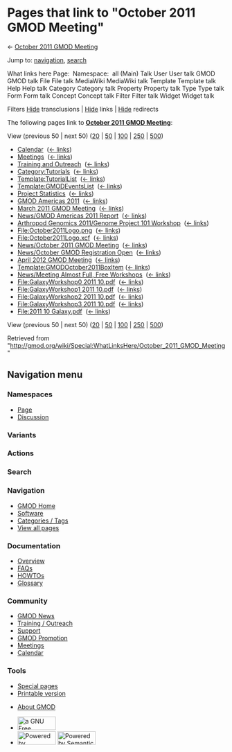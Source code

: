 <div id="mw-page-base" class="noprint">

</div>

<div id="mw-head-base" class="noprint">

</div>

<div id="content" class="mw-body" role="main">

<span id="top"></span>

<div id="mw-js-message" style="display:none;">

</div>



# <span dir="auto">Pages that link to "October 2011 GMOD Meeting"</span>

<div id="bodyContent">

<div id="contentSub">

← [October 2011 GMOD
Meeting](/wiki/October_2011_GMOD_Meeting "October 2011 GMOD Meeting")

</div>

<div id="jump-to-nav" class="mw-jump">

Jump to: [navigation](#mw-navigation), [search](#p-search)

</div>

<div id="mw-content-text">

What links here Page:  Namespace:  all (Main) Talk User User talk GMOD
GMOD talk File File talk MediaWiki MediaWiki talk Template Template talk
Help Help talk Category Category talk Property Property talk Type Type
talk Form Form talk Concept Concept talk Filter Filter talk Widget
Widget talk

Filters
[Hide](/mediawiki/index.php?title=Special:WhatLinksHere/October_2011_GMOD_Meeting&hidetrans=1 "Special:WhatLinksHere/October 2011 GMOD Meeting")
transclusions \|
[Hide](/mediawiki/index.php?title=Special:WhatLinksHere/October_2011_GMOD_Meeting&hidelinks=1 "Special:WhatLinksHere/October 2011 GMOD Meeting")
links \|
[Hide](/mediawiki/index.php?title=Special:WhatLinksHere/October_2011_GMOD_Meeting&hideredirs=1 "Special:WhatLinksHere/October 2011 GMOD Meeting")
redirects

The following pages link to **[October 2011 GMOD
Meeting](/wiki/October_2011_GMOD_Meeting "October 2011 GMOD Meeting")**:

View (previous 50 \| next 50)
([20](/mediawiki/index.php?title=Special:WhatLinksHere/October_2011_GMOD_Meeting&limit=20 "Special:WhatLinksHere/October 2011 GMOD Meeting")
\|
[50](/mediawiki/index.php?title=Special:WhatLinksHere/October_2011_GMOD_Meeting&limit=50 "Special:WhatLinksHere/October 2011 GMOD Meeting")
\|
[100](/mediawiki/index.php?title=Special:WhatLinksHere/October_2011_GMOD_Meeting&limit=100 "Special:WhatLinksHere/October 2011 GMOD Meeting")
\|
[250](/mediawiki/index.php?title=Special:WhatLinksHere/October_2011_GMOD_Meeting&limit=250 "Special:WhatLinksHere/October 2011 GMOD Meeting")
\|
[500](/mediawiki/index.php?title=Special:WhatLinksHere/October_2011_GMOD_Meeting&limit=500 "Special:WhatLinksHere/October 2011 GMOD Meeting"))

- [Calendar](/wiki/Calendar "Calendar") ‎
  <span class="mw-whatlinkshere-tools">([←
  links](/mediawiki/index.php?title=Special:WhatLinksHere&target=Calendar "Special:WhatLinksHere"))</span>
- [Meetings](/wiki/Meetings "Meetings") ‎
  <span class="mw-whatlinkshere-tools">([←
  links](/mediawiki/index.php?title=Special:WhatLinksHere&target=Meetings "Special:WhatLinksHere"))</span>
- [Training and
  Outreach](/wiki/Training_and_Outreach "Training and Outreach") ‎
  <span class="mw-whatlinkshere-tools">([←
  links](/mediawiki/index.php?title=Special:WhatLinksHere&target=Training+and+Outreach "Special:WhatLinksHere"))</span>
- [Category:Tutorials](/wiki/Category:Tutorials "Category:Tutorials") ‎
  <span class="mw-whatlinkshere-tools">([←
  links](/mediawiki/index.php?title=Special:WhatLinksHere&target=Category%3ATutorials "Special:WhatLinksHere"))</span>
- [Template:TutorialList](/wiki/Template:TutorialList "Template:TutorialList")
  ‎ <span class="mw-whatlinkshere-tools">([←
  links](/mediawiki/index.php?title=Special:WhatLinksHere&target=Template%3ATutorialList "Special:WhatLinksHere"))</span>
- [Template:GMODEventsList](/wiki/Template:GMODEventsList "Template:GMODEventsList")
  ‎ <span class="mw-whatlinkshere-tools">([←
  links](/mediawiki/index.php?title=Special:WhatLinksHere&target=Template%3AGMODEventsList "Special:WhatLinksHere"))</span>
- [Project Statistics](/wiki/Project_Statistics "Project Statistics") ‎
  <span class="mw-whatlinkshere-tools">([←
  links](/mediawiki/index.php?title=Special:WhatLinksHere&target=Project+Statistics "Special:WhatLinksHere"))</span>
- [GMOD Americas 2011](/wiki/GMOD_Americas_2011 "GMOD Americas 2011") ‎
  <span class="mw-whatlinkshere-tools">([←
  links](/mediawiki/index.php?title=Special:WhatLinksHere&target=GMOD+Americas+2011 "Special:WhatLinksHere"))</span>
- [March 2011 GMOD
  Meeting](/wiki/March_2011_GMOD_Meeting "March 2011 GMOD Meeting") ‎
  <span class="mw-whatlinkshere-tools">([←
  links](/mediawiki/index.php?title=Special:WhatLinksHere&target=March+2011+GMOD+Meeting "Special:WhatLinksHere"))</span>
- [News/GMOD Americas 2011
  Report](/wiki/News/GMOD_Americas_2011_Report "News/GMOD Americas 2011 Report")
  ‎ <span class="mw-whatlinkshere-tools">([←
  links](/mediawiki/index.php?title=Special:WhatLinksHere&target=News%2FGMOD+Americas+2011+Report "Special:WhatLinksHere"))</span>
- [Arthropod Genomics 2011/Genome Project 101
  Workshop](/wiki/Arthropod_Genomics_2011/Genome_Project_101_Workshop "Arthropod Genomics 2011/Genome Project 101 Workshop")
  ‎ <span class="mw-whatlinkshere-tools">([←
  links](/mediawiki/index.php?title=Special:WhatLinksHere&target=Arthropod+Genomics+2011%2FGenome+Project+101+Workshop "Special:WhatLinksHere"))</span>
- [File:October2011Logo.png](/wiki/File:October2011Logo.png "File:October2011Logo.png")
  ‎ <span class="mw-whatlinkshere-tools">([←
  links](/mediawiki/index.php?title=Special:WhatLinksHere&target=File%3AOctober2011Logo.png "Special:WhatLinksHere"))</span>
- [File:October2011Logo.xcf](/wiki/File:October2011Logo.xcf "File:October2011Logo.xcf")
  ‎ <span class="mw-whatlinkshere-tools">([←
  links](/mediawiki/index.php?title=Special:WhatLinksHere&target=File%3AOctober2011Logo.xcf "Special:WhatLinksHere"))</span>
- [News/October 2011 GMOD
  Meeting](/wiki/News/October_2011_GMOD_Meeting "News/October 2011 GMOD Meeting")
  ‎ <span class="mw-whatlinkshere-tools">([←
  links](/mediawiki/index.php?title=Special:WhatLinksHere&target=News%2FOctober+2011+GMOD+Meeting "Special:WhatLinksHere"))</span>
- [News/October GMOD Registration
  Open](/wiki/News/October_GMOD_Registration_Open "News/October GMOD Registration Open")
  ‎ <span class="mw-whatlinkshere-tools">([←
  links](/mediawiki/index.php?title=Special:WhatLinksHere&target=News%2FOctober+GMOD+Registration+Open "Special:WhatLinksHere"))</span>
- [April 2012 GMOD
  Meeting](/wiki/April_2012_GMOD_Meeting "April 2012 GMOD Meeting") ‎
  <span class="mw-whatlinkshere-tools">([←
  links](/mediawiki/index.php?title=Special:WhatLinksHere&target=April+2012+GMOD+Meeting "Special:WhatLinksHere"))</span>
- [Template:GMODOctober2011BoxItem](/wiki/Template:GMODOctober2011BoxItem "Template:GMODOctober2011BoxItem")
  ‎ <span class="mw-whatlinkshere-tools">([←
  links](/mediawiki/index.php?title=Special:WhatLinksHere&target=Template%3AGMODOctober2011BoxItem "Special:WhatLinksHere"))</span>
- [News/Meeting Almost Full, Free
  Workshops](/wiki/News/Meeting_Almost_Full,_Free_Workshops "News/Meeting Almost Full, Free Workshops")
  ‎ <span class="mw-whatlinkshere-tools">([←
  links](/mediawiki/index.php?title=Special:WhatLinksHere&target=News%2FMeeting+Almost+Full%2C+Free+Workshops "Special:WhatLinksHere"))</span>
- [File:GalaxyWorkshop0 2011
  10.pdf](/wiki/File:GalaxyWorkshop0_2011_10.pdf "File:GalaxyWorkshop0 2011 10.pdf")
  ‎ <span class="mw-whatlinkshere-tools">([←
  links](/mediawiki/index.php?title=Special:WhatLinksHere&target=File%3AGalaxyWorkshop0+2011+10.pdf "Special:WhatLinksHere"))</span>
- [File:GalaxyWorkshop1 2011
  10.pdf](/wiki/File:GalaxyWorkshop1_2011_10.pdf "File:GalaxyWorkshop1 2011 10.pdf")
  ‎ <span class="mw-whatlinkshere-tools">([←
  links](/mediawiki/index.php?title=Special:WhatLinksHere&target=File%3AGalaxyWorkshop1+2011+10.pdf "Special:WhatLinksHere"))</span>
- [File:GalaxyWorkshop2 2011
  10.pdf](/wiki/File:GalaxyWorkshop2_2011_10.pdf "File:GalaxyWorkshop2 2011 10.pdf")
  ‎ <span class="mw-whatlinkshere-tools">([←
  links](/mediawiki/index.php?title=Special:WhatLinksHere&target=File%3AGalaxyWorkshop2+2011+10.pdf "Special:WhatLinksHere"))</span>
- [File:GalaxyWorkshop3 2011
  10.pdf](/wiki/File:GalaxyWorkshop3_2011_10.pdf "File:GalaxyWorkshop3 2011 10.pdf")
  ‎ <span class="mw-whatlinkshere-tools">([←
  links](/mediawiki/index.php?title=Special:WhatLinksHere&target=File%3AGalaxyWorkshop3+2011+10.pdf "Special:WhatLinksHere"))</span>
- [File:2011 10
  Galaxy.pdf](/wiki/File:2011_10_Galaxy.pdf "File:2011 10 Galaxy.pdf") ‎
  <span class="mw-whatlinkshere-tools">([←
  links](/mediawiki/index.php?title=Special:WhatLinksHere&target=File%3A2011+10+Galaxy.pdf "Special:WhatLinksHere"))</span>

View (previous 50 \| next 50)
([20](/mediawiki/index.php?title=Special:WhatLinksHere/October_2011_GMOD_Meeting&limit=20 "Special:WhatLinksHere/October 2011 GMOD Meeting")
\|
[50](/mediawiki/index.php?title=Special:WhatLinksHere/October_2011_GMOD_Meeting&limit=50 "Special:WhatLinksHere/October 2011 GMOD Meeting")
\|
[100](/mediawiki/index.php?title=Special:WhatLinksHere/October_2011_GMOD_Meeting&limit=100 "Special:WhatLinksHere/October 2011 GMOD Meeting")
\|
[250](/mediawiki/index.php?title=Special:WhatLinksHere/October_2011_GMOD_Meeting&limit=250 "Special:WhatLinksHere/October 2011 GMOD Meeting")
\|
[500](/mediawiki/index.php?title=Special:WhatLinksHere/October_2011_GMOD_Meeting&limit=500 "Special:WhatLinksHere/October 2011 GMOD Meeting"))

</div>

<div class="printfooter">

Retrieved from
"<http://gmod.org/wiki/Special:WhatLinksHere/October_2011_GMOD_Meeting>"

</div>

<div id="catlinks" class="catlinks catlinks-allhidden">

</div>

<div class="visualClear">

</div>

</div>

</div>

<div id="mw-navigation">

## Navigation menu

<div id="mw-head">



<div id="left-navigation">

<div id="p-namespaces" class="vectorTabs" role="navigation"
aria-labelledby="p-namespaces-label">

### Namespaces

- <span id="ca-nstab-main"><a href="/wiki/October_2011_GMOD_Meeting" accesskey="c"
  title="View the content page [c]">Page</a></span>
- <span id="ca-talk"><a
  href="/mediawiki/index.php?title=Talk:October_2011_GMOD_Meeting&amp;action=edit&amp;redlink=1"
  accesskey="t"
  title="Discussion about the content page [t]">Discussion</a></span>

</div>

<div id="p-variants" class="vectorMenu emptyPortlet" role="navigation"
aria-labelledby="p-variants-label">

### 

### Variants[](#)

<div class="menu">

</div>

</div>

</div>

<div id="right-navigation">



<div id="p-cactions" class="vectorMenu emptyPortlet" role="navigation"
aria-labelledby="p-cactions-label">

### Actions[](#)

<div class="menu">

</div>

</div>

<div id="p-search" role="search">

### Search

<div id="simpleSearch">

</div>

</div>

</div>

</div>

<div id="mw-panel">

<div id="p-logo" role="banner">

<a href="/wiki/Main_Page"
style="background-image: url(http://gmod.org/images/GMOD-cogs.png);"
title="Visit the main page"></a>

</div>

<div id="p-Navigation" class="portal" role="navigation"
aria-labelledby="p-Navigation-label">

### Navigation

<div class="body">

- <span id="n-GMOD-Home">[GMOD Home](/wiki/Main_Page)</span>
- <span id="n-Software">[Software](/wiki/GMOD_Components)</span>
- <span id="n-Categories-.2F-Tags">[Categories /
  Tags](/wiki/Categories)</span>
- <span id="n-View-all-pages">[View all
  pages](/wiki/Special:AllPages)</span>

</div>

</div>

<div id="p-Documentation" class="portal" role="navigation"
aria-labelledby="p-Documentation-label">

### Documentation

<div class="body">

- <span id="n-Overview">[Overview](/wiki/Overview)</span>
- <span id="n-FAQs">[FAQs](/wiki/Category:FAQ)</span>
- <span id="n-HOWTOs">[HOWTOs](/wiki/Category:HOWTO)</span>
- <span id="n-Glossary">[Glossary](/wiki/Glossary)</span>

</div>

</div>

<div id="p-Community" class="portal" role="navigation"
aria-labelledby="p-Community-label">

### Community

<div class="body">

- <span id="n-GMOD-News">[GMOD News](/wiki/GMOD_News)</span>
- <span id="n-Training-.2F-Outreach">[Training /
  Outreach](/wiki/Training_and_Outreach)</span>
- <span id="n-Support">[Support](/wiki/Support)</span>
- <span id="n-GMOD-Promotion">[GMOD
  Promotion](/wiki/GMOD_Promotion)</span>
- <span id="n-Meetings">[Meetings](/wiki/Meetings)</span>
- <span id="n-Calendar">[Calendar](/wiki/Calendar)</span>

</div>

</div>

<div id="p-tb" class="portal" role="navigation"
aria-labelledby="p-tb-label">

### Tools

<div class="body">

- <span id="t-specialpages"><a href="/wiki/Special:SpecialPages" accesskey="q"
  title="A list of all special pages [q]">Special pages</a></span>
- <span id="t-print"><a
  href="/mediawiki/index.php?title=Special:WhatLinksHere/October_2011_GMOD_Meeting&amp;printable=yes"
  rel="alternate" accesskey="p"
  title="Printable version of this page [p]">Printable version</a></span>

</div>

</div>

</div>

</div>

<div id="footer" role="contentinfo">

- <span id="footer-places-about">[About
  GMOD](/wiki/GMOD:About "GMOD:About")</span>

<!-- -->

- <span id="footer-copyrightico">[<img src="http://www.gnu.org/graphics/gfdl-logo-small.png" width="88"
  height="31" alt="a GNU Free Documentation License" />](http://www.gnu.org/licenses/fdl-1.3.html)</span>
- <span id="footer-poweredbyico">[<img src="/mediawiki/skins/common/images/poweredby_mediawiki_88x31.png"
  width="88" height="31" alt="Powered by MediaWiki" />](//www.mediawiki.org/)
  [<img
  src="/mediawiki/extensions/SemanticMediaWiki/includes/../resources/images/smw_button.png"
  width="88" height="31" alt="Powered by Semantic MediaWiki" />](https://www.semantic-mediawiki.org/wiki/Semantic_MediaWiki)</span>

<div style="clear:both">

</div>

</div>
